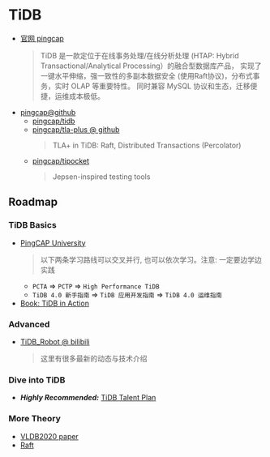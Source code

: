 # TiDB

- [官网 pingcap](pingcap.com)
  > TiDB 是一款定位于在线事务处理/在线分析处理
  > (HTAP: Hybrid Transactional/Analytical Processing）的融合型数据库产品，
  > 实现了一键水平伸缩，强一致性的多副本数据安全 (使用Raft协议)，分布式事务，实时 OLAP 等重要特性。
  > 同时兼容 MySQL 协议和生态，迁移便捷，运维成本极低。
- [pingcap@github](https://github.com/pingcap)
  - [pingcap/tidb](https://github.com/pingcap/tidb)
  - [pingcap/tla-plus @ github](https://github.com/pingcap/tla-plus)
    > TLA+ in TiDB: Raft, Distributed Transactions (Percolator)
  - [pingcap/tipocket](https://github.com/pingcap/tipocket)
    > Jepsen-inspired testing tools

## Roadmap
### TiDB Basics
- [PingCAP University](https://university.pingcap.com/categories)
  > 以下两条学习路线可以交叉并行, 也可以依次学习。注意: 一定要边学边实践
  - `PCTA` => `PCTP` => `High Performance TiDB`
  - `TiDB 4.0 新手指南` => `TiDB 应用开发指南` => `TiDB 4.0 运维指南`
- [Book: TiDB in Action](https://book.tidb.io/)

### Advanced
- [TiDB_Robot @ bilibili](https://space.bilibili.com/86485707?from=search&seid=14267980155843203005)
  > 这里有很多最新的动态与技术介绍

### Dive into TiDB
- ***Highly Recommended:*** [TiDB Talent Plan](https://tidb.net/talent-plan)

### More Theory
  - [VLDB2020 paper](/TiDB/VLDB2020%20TiDB%20A%20Raft-based%20HTAP%20Database.pdf)
  - [Raft](PPT2020%20(TiDB-EdHuang)%20A%20Dance%20on%20Raft.pdf)